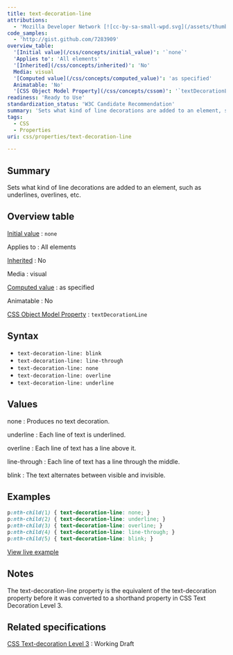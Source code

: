 ```yaml
---
title: text-decoration-line
attributions:
  - 'Mozilla Developer Network [![cc-by-sa-small-wpd.svg](/assets/thumb/8/8c/cc-by-sa-small-wpd.svg/120px-cc-by-sa-small-wpd.svg.png)](http://creativecommons.org/licenses/by-sa/3.0/us/): [Article](https://developer.mozilla.org/en-US/docs/Web/CSS/text-decoration-line)'
code_samples:
  - 'http://gist.github.com/7283909'
overview_table:
  '[Initial value](/css/concepts/initial_value)': '`none`'
  'Applies to': 'All elements'
  '[Inherited](/css/concepts/inherited)': 'No'
  Media: visual
  '[Computed value](/css/concepts/computed_value)': 'as specified'
  Animatable: 'No'
  '[CSS Object Model Property](/css/concepts/cssom)': '`textDecorationLine`'
readiness: 'Ready to Use'
standardization_status: 'W3C Candidate Recommendation'
summary: 'Sets what kind of line decorations are added to an element, such as underlines, overlines, etc.'
tags:
  - CSS
  - Properties
uri: css/properties/text-decoration-line

---
```

## <span>Summary</span>

Sets what kind of line decorations are added to an element, such as underlines, overlines, etc.

## <span>Overview table</span>

[Initial value](/css/concepts/initial_value)
:   `none`

Applies to
:   All elements

[Inherited](/css/concepts/inherited)
:   No

Media
:   visual

[Computed value](/css/concepts/computed_value)
:   as specified

Animatable
:   No

[CSS Object Model Property](/css/concepts/cssom)
:   `textDecorationLine`

## <span>Syntax</span>

-   `text-decoration-line: blink`
-   `text-decoration-line: line-through`
-   `text-decoration-line: none`
-   `text-decoration-line: overline`
-   `text-decoration-line: underline`

## <span>Values</span>

none
:   Produces no text decoration.

underline
:   Each line of text is underlined.

overline
:   Each line of text has a line above it.

line-through
:   Each line of text has a line through the middle.

blink
:   The text alternates between visible and invisible.

## <span>Examples</span>

``` css
p:nth-child(1) { text-decoration-line: none; }
p:nth-child(2) { text-decoration-line: underline; }
p:nth-child(3) { text-decoration-line: overline; }
p:nth-child(4) { text-decoration-line: line-through; }
p:nth-child(5) { text-decoration-line: blink; }
```

[View live example](http://code.webplatform.org/gist/7283909)

## <span>Notes</span>

The text-decoration-line property is the equivalent of the text-decoration property before it was converted to a shorthand property in CSS Text Decoration Level 3.

## <span>Related specifications</span>

[CSS Text-decoration Level 3](http://www.w3.org/TR/css-text-decor-3/)
:   Working Draft
